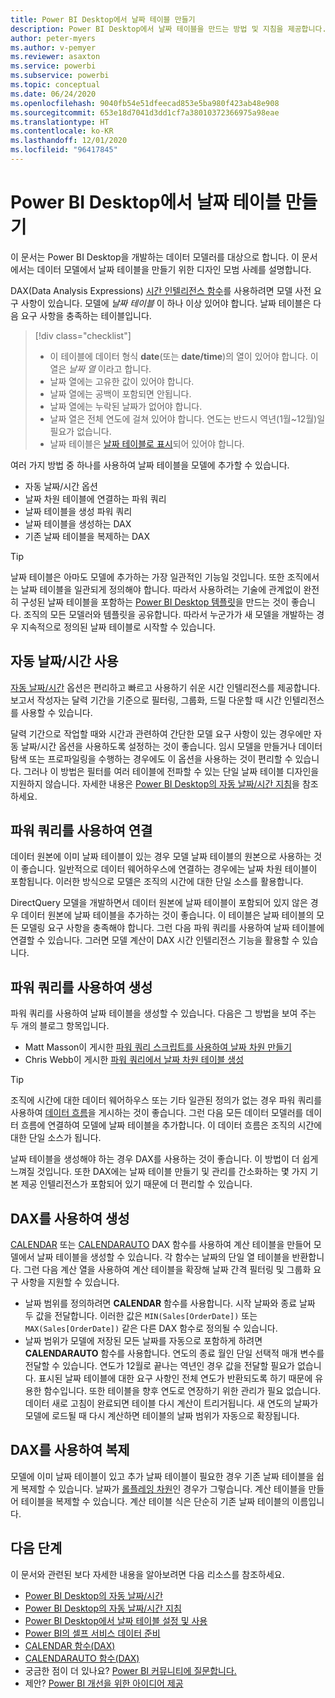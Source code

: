 ```yaml
---
title: Power BI Desktop에서 날짜 테이블 만들기
description: Power BI Desktop에서 날짜 테이블을 만드는 방법 및 지침을 제공합니다.
author: peter-myers
ms.author: v-pemyer
ms.reviewer: asaxton
ms.service: powerbi
ms.subservice: powerbi
ms.topic: conceptual
ms.date: 06/24/2020
ms.openlocfilehash: 9040fb54e51dfeecad853e5ba980f423ab48e908
ms.sourcegitcommit: 653e18d7041d3dd1cf7a38010372366975a98eae
ms.translationtype: HT
ms.contentlocale: ko-KR
ms.lasthandoff: 12/01/2020
ms.locfileid: "96417845"
---
```

# <a name="create-date-tables-in-power-bi-desktop"></a>Power BI Desktop에서 날짜 테이블 만들기

이 문서는 Power BI Desktop을 개발하는 데이터 모델러를 대상으로 합니다. 이 문서에서는 데이터 모델에서 날짜 테이블을 만들기 위한 디자인 모범 사례를 설명합니다.

DAX(Data Analysis Expressions) [시간 인텔리전스 함수](/dax/time-intelligence-functions-dax)를 사용하려면 모델 사전 요구 사항이 있습니다. 모델에 _날짜 테이블_ 이 하나 이상 있어야 합니다. 날짜 테이블은 다음 요구 사항을 충족하는 테이블입니다.

> [!div class="checklist"]
> - 이 테이블에 데이터 형식 **date**(또는 **date/time**)의 열이 있어야 합니다. 이 열은 _날짜 열_ 이라고 합니다.
> - 날짜 열에는 고유한 값이 있어야 합니다.
> - 날짜 열에는 공백이 포함되면 안됩니다.
> - 날짜 열에는 누락된 날짜가 없어야 합니다.
> - 날짜 열은 전체 연도에 걸쳐 있어야 합니다. 연도는 반드시 역년(1월~12월)일 필요가 없습니다.
> - 날짜 테이블은 [날짜 테이블로 표시](../transform-model/desktop-date-tables.md#setting-your-own-date-table)되어 있어야 합니다.

여러 가지 방법 중 하나를 사용하여 날짜 테이블을 모델에 추가할 수 있습니다.

- 자동 날짜/시간 옵션
- 날짜 차원 테이블에 연결하는 파워 쿼리
- 날짜 테이블을 생성 파워 쿼리
- 날짜 테이블을 생성하는 DAX
- 기존 날짜 테이블을 복제하는 DAX

> [!TIP]
> 날짜 테이블은 아마도 모델에 추가하는 가장 일관적인 기능일 것입니다. 또한 조직에서는 날짜 테이블을 일관되게 정의해야 합니다. 따라서 사용하려는 기술에 관계없이 완전히 구성된 날짜 테이블을 포함하는 [Power BI Desktop 템플릿](../create-reports/desktop-templates.md)을 만드는 것이 좋습니다. 조직의 모든 모델러와 템플릿을 공유합니다. 따라서 누군가가 새 모델을 개발하는 경우 지속적으로 정의된 날짜 테이블로 시작할 수 있습니다.

## <a name="use-auto-datetime"></a>자동 날짜/시간 사용

[자동 날짜/시간](../transform-model/desktop-auto-date-time.md) 옵션은 편리하고 빠르고 사용하기 쉬운 시간 인텔리전스를 제공합니다. 보고서 작성자는 달력 기간을 기준으로 필터링, 그룹화, 드릴 다운할 때 시간 인텔리전스를 사용할 수 있습니다.

달력 기간으로 작업할 때와 시간과 관련하여 간단한 모델 요구 사항이 있는 경우에만 자동 날짜/시간 옵션을 사용하도록 설정하는 것이 좋습니다. 임시 모델을 만들거나 데이터 탐색 또는 프로파일링을 수행하는 경우에도 이 옵션을 사용하는 것이 편리할 수 있습니다. 그러나 이 방법은 필터를 여러 테이블에 전파할 수 있는 단일 날짜 테이블 디자인을 지원하지 않습니다. 자세한 내용은 [Power BI Desktop의 자동 날짜/시간 지침](auto-date-time.md)을 참조하세요.

## <a name="connect-with-power-query"></a>파워 쿼리를 사용하여 연결

데이터 원본에 이미 날짜 테이블이 있는 경우 모델 날짜 테이블의 원본으로 사용하는 것이 좋습니다. 일반적으로 데이터 웨어하우스에 연결하는 경우에는 날짜 차원 테이블이 포함됩니다. 이러한 방식으로 모델은 조직의 시간에 대한 단일 소스를 활용합니다.

DirectQuery 모델을 개발하면서 데이터 원본에 날짜 테이블이 포함되어 있지 않은 경우 데이터 원본에 날짜 테이블을 추가하는 것이 좋습니다. 이 테이블은 날짜 테이블의 모든 모델링 요구 사항을 충족해야 합니다. 그런 다음 파워 쿼리를 사용하여 날짜 테이블에 연결할 수 있습니다. 그러면 모델 계산이 DAX 시간 인텔리전스 기능을 활용할 수 있습니다.

## <a name="generate-with-power-query"></a>파워 쿼리를 사용하여 생성

파워 쿼리를 사용하여 날짜 테이블을 생성할 수 있습니다. 다음은 그 방법을 보여 주는 두 개의 블로그 항목입니다.

- Matt Masson이 게시한 [파워 쿼리 스크립트를 사용하여 날짜 차원 만들기](https://www.mattmasson.com/2014/02/creating-a-date-dimension-with-a-power-query-script/)
- Chris Webb이 게시한 [파워 쿼리에서 날짜 차원 테이블 생성](https://blog.crossjoin.co.uk/2013/11/19/generating-a-date-dimension-table-in-power-query/)

> [!TIP]
> 조직에 시간에 대한 데이터 웨어하우스 또는 기타 일관된 정의가 없는 경우 파워 쿼리를 사용하여 [데이터 흐름](../transform-model/dataflows/dataflows-introduction-self-service.md)을 게시하는 것이 좋습니다. 그런 다음 모든 데이터 모델러를 데이터 흐름에 연결하여 모델에 날짜 테이블을 추가합니다. 이 데이터 흐름은 조직의 시간에 대한 단일 소스가 됩니다.

날짜 테이블을 생성해야 하는 경우 DAX를 사용하는 것이 좋습니다. 이 방법이 더 쉽게 느껴질 것입니다. 또한 DAX에는 날짜 테이블 만들기 및 관리를 간소화하는 몇 가지 기본 제공 인텔리전스가 포함되어 있기 때문에 더 편리할 수 있습니다.

## <a name="generate-with-dax"></a>DAX를 사용하여 생성

[CALENDAR](/dax/calendar-function-dax) 또는 [CALENDARAUTO](/dax/calendarauto-function-dax) DAX 함수를 사용하여 계산 테이블을 만들어 모델에서 날짜 테이블을 생성할 수 있습니다. 각 함수는 날짜의 단일 열 테이블을 반환합니다. 그런 다음 계산 열을 사용하여 계산 테이블을 확장해 날짜 간격 필터링 및 그룹화 요구 사항을 지원할 수 있습니다.

- 날짜 범위를 정의하려면 **CALENDAR** 함수를 사용합니다. 시작 날짜와 종료 날짜 두 값을 전달합니다. 이러한 값은 `MIN(Sales[OrderDate])` 또는 `MAX(Sales[OrderDate])` 같은 다른 DAX 함수로 정의될 수 있습니다.
- 날짜 범위가 모델에 저장된 모든 날짜를 자동으로 포함하게 하려면 **CALENDARAUTO** 함수를 사용합니다. 연도의 종료 월인 단일 선택적 매개 변수를 전달할 수 있습니다. 연도가 12월로 끝나는 역년인 경우 값을 전달할 필요가 없습니다. 표시된 날짜 테이블에 대한 요구 사항인 전체 연도가 반환되도록 하기 때문에 유용한 함수입니다. 또한 테이블을 향후 연도로 연장하기 위한 관리가 필요 없습니다. 데이터 새로 고침이 완료되면 테이블 다시 계산이 트리거됩니다. 새 연도의 날짜가 모델에 로드될 때 다시 계산하면 테이블의 날짜 범위가 자동으로 확장됩니다.

## <a name="clone-with-dax"></a>DAX를 사용하여 복제

모델에 이미 날짜 테이블이 있고 추가 날짜 테이블이 필요한 경우 기존 날짜 테이블을 쉽게 복제할 수 있습니다. 날짜가 [롤플레잉 차원](star-schema.md#role-playing-dimensions)인 경우가 그렇습니다. 계산 테이블을 만들어 테이블을 복제할 수 있습니다. 계산 테이블 식은 단순히 기존 날짜 테이블의 이름입니다.

## <a name="next-steps"></a>다음 단계

이 문서와 관련된 보다 자세한 내용을 알아보려면 다음 리소스를 참조하세요.

- [Power BI Desktop의 자동 날짜/시간](../transform-model/desktop-auto-date-time.md)
- [Power BI Desktop의 자동 날짜/시간 지침](auto-date-time.md)
- [Power BI Desktop에서 날짜 테이블 설정 및 사용](../transform-model/desktop-date-tables.md)
- [Power BI의 셀프 서비스 데이터 준비](../transform-model/dataflows/dataflows-introduction-self-service.md)
- [CALENDAR 함수(DAX)](/dax/calendar-function-dax)
- [CALENDARAUTO 함수(DAX)](/dax/calendarauto-function-dax)
- 궁금한 점이 더 있나요? [Power BI 커뮤니티에 질문합니다.](https://community.powerbi.com/)
- 제안? [Power BI 개선을 위한 아이디어 제공](https://ideas.powerbi.com/)